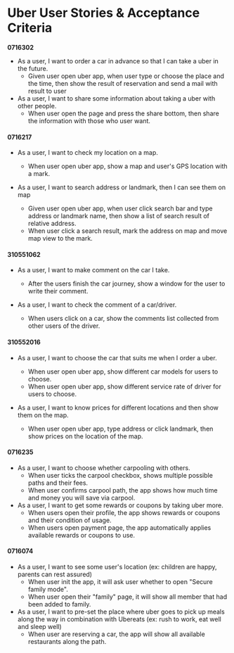 # Uber User Stories & Acceptance Criteria

**0716302**
* As a user, I want to order a car in advance so that I can take a uber in the future.
    * Given user open uber app, when user type or choose the place and the time, then show the result of reservation and send a mail with result to user 
* As a user, I want to share some information about taking a uber with other people.
    * When user open the page and press the share bottom, then share the information with those who user want.

#### 0716217
+ As a user, I want to check my location on a map.
    + When user open uber app, show a map and user's GPS location with a mark.

+ As a user, I want to search address or landmark, then I can see them on map
    + Given user open uber app, when user click search bar and type address or landmark name, then show a list of search result of relative address.
    + When user click a search result, mark the address on map and move map view to the mark.

#### 310551062
- As a user, I want to make comment on the car I take.
    - After the users finish the car journey, show a window for the user to write their comment.

- As a user, I want to check the comment of a car/driver.
    - When users click on a car, show the comments list collected from other users of the driver.

#### 310552016
+ As a user, I want to choose the car that suits me when I order a uber.
    + When user open uber app, show different car models for users to choose.
    + When user open uber app, show different service rate of driver for users to choose.

+ As a user, I want to know prices for different locations and then show them on the map.
    + When user open uber app, type address or click landmark, then show prices on the location of the map.

#### 0716235
+ As a user, I want to choose whether carpooling with others.
    + When user ticks the carpool checkbox, shows multiple possible paths and their fees.
    + When user confirms carpool path, the app shows how much time and money you will save via carpool.
+ As a user, I want to get some rewards or coupons by taking uber more.
    + When users open their profile, the app shows rewards or coupons and their condition of usage.
    + When users open payment page, the app automatically applies available rewards or coupons to use.

#### 0716074
- As a user, I want to see some user's location (ex: children are happy, parents can rest assured)
  - When user init the app, it will ask user whether to open "Secure family mode".
  - When user open their "family" page, it will show all member that had been added to family.
- As a user, I want to pre-set the place where uber goes to pick up meals along the way in combination with Ubereats (ex: rush to work, eat well and sleep well)
  - When user are reserving a car, the app will show all available restaurants along the path.